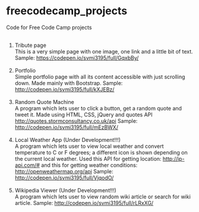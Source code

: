 # freecodecamp_projects
Code for Free Code Camp projects
<br><br>
1. Tribute page<br>
This is a very simple page with one image, one link and a little bit of text. Sample: https://codepen.io/svmi3195/full/GqxbBy/<br><br>
2. Portfolio<br>
Simple portfolio page with all its content accessible with just scrolling down. Made mainly with Bootstrap. Sample: http://codepen.io/svmi3195/full/kXJEBz/ <br><br>
3. Random Quote Machine<br>
A program which lets user to click a button, get a random quote and tweet it. Made using HTML, CSS, jQuery and quotes API http://quotes.stormconsultancy.co.uk/api Sample: http://codepen.io/svmi3195/full/mEzBWX/ <br><br>
4. Local Weather App (Under Development!!!)<br>
A program which lets user to view local weather and convert temperature to C or F degrees; a different icon is shown depending on the current local weather. Used this API for getting location: http://ip-api.com/# and this for getting weather conditions: http://openweathermap.org/api Sample: http://codepen.io/svmi3195/full/VjqodO/ <br><br>
5. Wikipedia Viewer (Under Development!!!)<br>
A program which lets user to view random wiki article or search for wiki article. Sample: http://codepen.io/svmi3195/full/rLRxXG/ <br><br>

